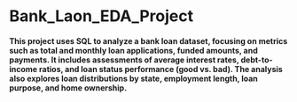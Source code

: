 # Bank_Laon_EDA_Project

####  This project uses SQL to analyze a bank loan dataset, focusing on metrics such as total and monthly loan applications, funded amounts, and payments. It includes assessments of average interest rates, debt-to-income ratios, and loan status performance (good vs. bad). The analysis also explores loan distributions by state, employment length, loan purpose, and home ownership.
